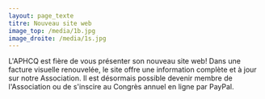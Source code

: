 ```yaml
---
layout: page_texte
titre: Nouveau site web
image_top: /media/1b.jpg
image_droite: /media/1s.jpg
---
```

L'APHCQ est fière de vous présenter son nouveau site web! Dans une facture visuelle renouvelée, le site offre une information complète et à jour sur notre Association. Il est désormais possible devenir membre de l'Association ou de s'inscire au Congrès annuel en ligne par PayPal.
